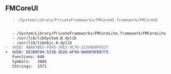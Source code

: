 ## FMCoreUI

> `/System/Library/PrivateFrameworks/FMCoreUI.framework/FMCoreUI`

```diff

   - /System/Library/PrivateFrameworks/FMCoreLite.framework/FMCoreLite
   - /usr/lib/libSystem.B.dylib
   - /usr/lib/libobjc.A.dylib
-  UUID: ABA07BE5-F8FD-39E2-9C7D-22349D0F6537
+  UUID: EE3D0F84-521B-3D2D-AF50-9609F8FD0775
   Functions: 640
   Symbols:   2666
   CStrings:  1571

```
